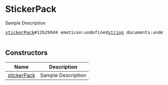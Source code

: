 # StickerPack

Sample Description

<pre>
<a href="../constructor/stickerPack">stickerPack</a>#12b299d4 emoticon:undefined<a href="../type/string.md">string</a> documents:undefinedVector&lt;<a href="../type/long.md">long</a>&gt; = undefined<a href="../type/StickerPack.md">StickerPack</a>;

</pre>

## Constructors

| Name | Description |
|------|-------------|
| [stickerPack](../constructor/stickerPack.md) | Sample Description |

